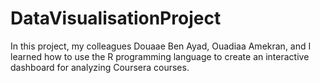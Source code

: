 # DataVisualisationProject
In this project, my colleagues Douaae Ben Ayad, Ouadiaa Amekran, and I learned how to use the R programming language to create an interactive dashboard for analyzing Coursera courses.
